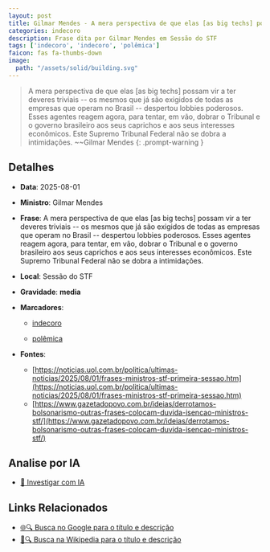 ```yaml
---
layout: post
title: Gilmar Mendes - A mera perspectiva de que elas [as big techs] possam vir a ter deveres triviais -- os mesmos que já são exigidos de todas as empresas que operam no Brasil -- despertou lobbies poderosos. Esses agentes reage
categories: indecoro
description: Frase dita por Gilmar Mendes em Sessão do STF
tags: ['indecoro', 'indecoro', 'polêmica']
faicon: fas fa-thumbs-down
image:
  path: "/assets/solid/building.svg"
---
```


> A mera perspectiva de que elas [as big techs] possam vir a ter deveres triviais -- os mesmos que já são exigidos de todas as empresas que operam no Brasil -- despertou lobbies poderosos. Esses agentes reagem agora, para tentar, em vão, dobrar o Tribunal e o governo brasileiro aos seus caprichos e aos seus interesses econômicos. Este Supremo Tribunal Federal não se dobra a intimidações. ~~Gilmar Mendes
{: .prompt-warning }

## Detalhes
- **Data**: 2025-08-01
- **Ministro**: Gilmar Mendes
- **Frase**: A mera perspectiva de que elas [as big techs] possam vir a ter deveres triviais -- os mesmos que já são exigidos de todas as empresas que operam no Brasil -- despertou lobbies poderosos. Esses agentes reagem agora, para tentar, em vão, dobrar o Tribunal e o governo brasileiro aos seus caprichos e aos seus interesses econômicos. Este Supremo Tribunal Federal não se dobra a intimidações.
- **Local**: Sessão do STF
- **Gravidade**: **media** <i class="fas fa-building"></i>

- **Marcadores**: 

   - [indecoro](/tags/indecoro/)

   - [polêmica](/tags/polêmica/)
- **Fontes**:
  - [https://noticias.uol.com.br/politica/ultimas-noticias/2025/08/01/frases-ministros-stf-primeira-sessao.htm](https://noticias.uol.com.br/politica/ultimas-noticias/2025/08/01/frases-ministros-stf-primeira-sessao.htm)
  - [https://www.gazetadopovo.com.br/ideias/derrotamos-bolsonarismo-outras-frases-colocam-duvida-isencao-ministros-stf/](https://www.gazetadopovo.com.br/ideias/derrotamos-bolsonarismo-outras-frases-colocam-duvida-isencao-ministros-stf/)

## Analise por IA
- [🤖 Investigar com IA](https://www.perplexity.ai/search?q=%22Gilmar%20Mendes%22%2BA%20mera%20perspectiva%20de%20que%20elas%20%5Bas%20big%20techs%5D%20possam%20vir%20a%20ter%20deveres%20triviais%20--%20os%20mesmos%20que%20j%C3%A1%20s%C3%A3o%20exigidos%20de%20todas%20as%20empresas%20que%20operam%20no%20Brasil%20--%20despertou%20lobbies%20poderosos.%20Esses%20agentes%20reagem%20agora%2C%20para%20tentar%2C%20em%20v%C3%A3o%2C%20dobrar%20o%20Tribunal%20e%20o%20governo%20brasileiro%20aos%20seus%20caprichos%20e%20aos%20seus%20interesses%20econ%C3%B4micos.%20Este%20Supremo%20Tribunal%20Federal%20n%C3%A3o%20se%20dobra%20a%20intimida%C3%A7%C3%B5es.%2BSess%C3%A3o%20do%20STF)

## Links Relacionados
- [🌐🔍 Busca no Google para o título e descrição](https://www.google.com/search?q=%22Gilmar%20Mendes%22%2BA%20mera%20perspectiva%20de%20que%20elas%20%5Bas%20big%20techs%5D%20possam%20vir%20a%20ter%20deveres%20triviais%20--%20os%20mesmos%20que%20j%C3%A1%20s%C3%A3o%20exigidos%20de%20todas%20as%20empresas%20que%20operam%20no%20Brasil%20--%20despertou%20lobbies%20poderosos.%20Esses%20agentes%20reagem%20agora%2C%20para%20tentar%2C%20em%20v%C3%A3o%2C%20dobrar%20o%20Tribunal%20e%20o%20governo%20brasileiro%20aos%20seus%20caprichos%20e%20aos%20seus%20interesses%20econ%C3%B4micos.%20Este%20Supremo%20Tribunal%20Federal%20n%C3%A3o%20se%20dobra%20a%20intimida%C3%A7%C3%B5es.%2BSess%C3%A3o%20do%20STF)
- [📖🔍 Busca na Wikipedia para o título e descrição](https://pt.wikipedia.org/w/index.php?search=%22Gilmar%20Mendes%22%2BA%20mera%20perspectiva%20de%20que%20elas%20%5Bas%20big%20techs%5D%20possam%20vir%20a%20ter%20deveres%20triviais%20--%20os%20mesmos%20que%20j%C3%A1%20s%C3%A3o%20exigidos%20de%20todas%20as%20empresas%20que%20operam%20no%20Brasil%20--%20despertou%20lobbies%20poderosos.%20Esses%20agentes%20reagem%20agora%2C%20para%20tentar%2C%20em%20v%C3%A3o%2C%20dobrar%20o%20Tribunal%20e%20o%20governo%20brasileiro%20aos%20seus%20caprichos%20e%20aos%20seus%20interesses%20econ%C3%B4micos.%20Este%20Supremo%20Tribunal%20Federal%20n%C3%A3o%20se%20dobra%20a%20intimida%C3%A7%C3%B5es.%2BSess%C3%A3o%20do%20STF)

